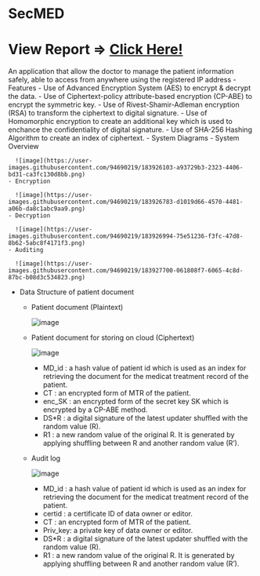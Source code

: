 # SecMED

<h1>  View Report => <a href="https://drive.google.com/file/d/1DJfbjFJn1tY9FnqExn47dLPVXN6lzEXX/view?usp=sharing"> Click Here! </a>
</h1>
  An application that allow the doctor to manage the patient information safely, able to access from anywhere using the registered IP address
  - Features
    - Use of Advanced Encryption System (AES) to encrypt & decrypt the data.
    - Use of Ciphertext-policy attribute-based encryption (CP-ABE) to encrypt the symmetric key.
    - Use of Rivest-Shamir-Adleman encryption (RSA) to transform the ciphertext to digital signature.
    - Use of Homomorphic encryption to create an additional key which is used to enchance the confidentiality of digital signature.
    - Use of SHA-256 Hashing Algorithm to create an index of ciphertext.
  - System Diagrams
    - System Overview

      ![image](https://user-images.githubusercontent.com/94690219/183926103-a93729b3-2323-4406-bd31-ca3fc130d8bb.png)
    - Encryption

      ![image](https://user-images.githubusercontent.com/94690219/183926783-d1019d66-4570-4481-a06b-da8c1abc9aa9.png)
    - Decryption

      ![image](https://user-images.githubusercontent.com/94690219/183926994-75e51236-f3fc-47d8-8b62-5abc8f4171f3.png)
    - Auditing

      ![image](https://user-images.githubusercontent.com/94690219/183927700-061808f7-6065-4c8d-87bc-b08d3c534823.png)
  - Data Structure of patient document
    - Patient document (Plaintext)

      ![image](https://user-images.githubusercontent.com/94690219/173511853-7f2c5aa0-54c3-486e-93a7-4ea6f5797d76.png)
    - Patient document for storing on cloud (Ciphertext)

      ![image](https://user-images.githubusercontent.com/94690219/183928523-e03c23ec-cbe5-4925-a02c-a64a8ee4ec31.png)
      - MD_id  : a hash value of patient id which is used as an index for retrieving the document for the medicat treatment record of the patient.
      - CT     : an encrypted form of MTR of the patient.
      - enc_SK : an encrypted form of the secret key SK which is encrypted by a CP-ABE method.
      - DS*R   : a digital signature of the latest updater shuffled with the random value (R). 
      - R1     : a new random value of the original R. It is generated by applying shuffling between R and another random value (R’). 
    - Audit log
    
      ![image](https://user-images.githubusercontent.com/94690219/183930409-bbbb6d8d-03b3-401b-8c36-61f0343e14bb.png)
      - MD_id  : a hash value of patient id which is used as an index for retrieving the document for the medicat treatment record of the patient.
      - certid : a certificate ID of data owner or editor.
      - CT     : an encrypted form of MTR of the patient.
      - Priv_key: a private key of data owner or editor.
      - DS*R   : a digital signature of the latest updater shuffled with the random value (R). 
      - R1     : a new random value of the original R. It is generated by applying shuffling between R and another random value (R’). 

